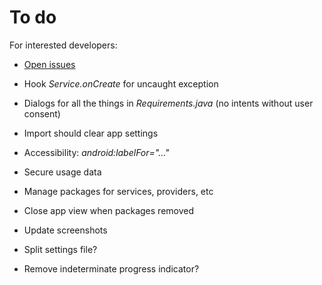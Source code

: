 To do
=====

For interested developers:

* [Open issues](https://github.com/M66B/XPrivacy/issues?state=open)

* Hook *Service.onCreate* for uncaught exception
* Dialogs for all the things in *Requirements.java* (no intents without user consent)
* Import should clear app settings
* Accessibility: *android:labelFor="..."*
* Secure usage data
* Manage packages for services, providers, etc
* Close app view when packages removed
* Update screenshots

* Split settings file?
* Remove indeterminate progress indicator?
